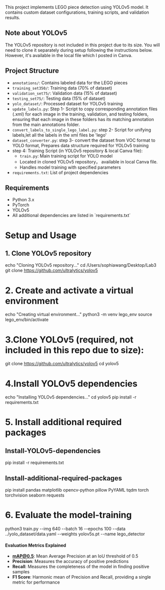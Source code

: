 
This project implements LEGO piece detection using YOLOv5 model. It contains custom dataset configurations, training scripts, and validation results.

## Note about YOLOv5
The YOLOv5 repository is not included in this project due to its size. You will need to clone it separately during setup following the instructions below.
However, it's available in the local file which I posted in Canva.

## Project Structure
- `annotations/`: Contains labeled data for the LEGO pieces
- `training_set350/`: Training data (70% of dataset)
- `validation_set75/`: Validation data (15% of dataset)
- `testing_set75/`: Testing data (15% of dataset)
- `yolo_dataset/`: Processed dataset for YOLOv5 training
- `update_labels.py`: Step 1- Script to copy corresponding annotation files (.xml) for each image in the training, validation, and testing folders,
 ensuring that each image in these folders has its matching annotation from the main annotations folder.
- `convert_labels_to_single_lego_label.py`: step 2- Script for unifying labels,let all the labels in the xml files be 'lego'
- `dataset_converter.py`: step 3- convert the dataset from VOC format to YOLO format,  Prepares data structure required for YOLOv5 training
- step 4: Training Script (in YOLOv5 repository & local Canva file):
  - `train.py`: Main training script for YOLO model
  - Located in cloned YOLOv5 repository， available in local Canva file.
  - Handles model training with specified parameters
- `requirements.txt`: List of project dependencies

## Requirements
- Python 3.x
- PyTorch
- YOLOv5
- All additional dependencies are listed in \`requirements.txt\`


# Setup and Usage
## 1. Clone YOLOv5 repository
echo "Cloning YOLOv5 repository..."
cd /Users/sophiawang/Desktop/Lab3
git clone https://github.com/ultralytics/yolov5

# 2. Create and activate a virtual environment
echo "Creating virtual environment..."
python3 -m venv lego_env
source lego_env/bin/activate

# 3.Clone YOLOv5 (required, not included in this repo due to size):
git clone https://github.com/ultralytics/yolov5
cd yolov5

# 4.Install YOLOv5 dependencies
echo "Installing YOLOv5 dependencies..."
cd yolov5
pip install -r requirements.txt

# 5. Install additional required packages
## Install-YOLOv5-dependencies
pip install -r requirements.txt

## Install-additional-required-packages
pip install pandas matplotlib opencv-python pillow PyYAML tqdm torch torchvision seaborn requests

# 6. Evaluate the model-training
python3 train.py --img 640 --batch 16 --epochs 100 --data ../yolo_dataset/data.yaml --weights yolov5s.pt --name lego_detector

#### Evaluation Metrics Explained
- **mAP@0.5**: Mean Average Precision at an IoU threshold of 0.5
- **Precision**: Measures the accuracy of positive predictions
- **Recall**: Measures the completeness of the model in finding positive samples
- **F1 Score**: Harmonic mean of Precision and Recall, providing a single metric for performance


